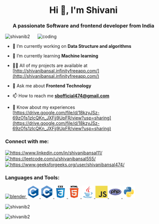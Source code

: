 <!--[![MasterHead](https://1.bp.blogspot.com/-7A4WynwLsM...)](https://rishavchanda.io) -->
<h1 align="center">Hi 👋, I'm Shivani</h1>
<h3 align="center">A passionate Software and frontend developer from India</h3>
<img align="right" alt="coding" width="400" src="https://www.google.com/imgres?q=animated%20coding%20girl%20gif&imgurl=https%3A%2F%2Fi.pinimg.com%2Foriginals%2F25%2F21%2F6a%2F25216a1e57de1b6a39b8d5d3cf36f36e.gif&imgrefurl=https%3A%2F%2Fwww.pinterest.com%2Fpin%2Fshourimajo-never-ever-done-sticker-shourimajo-never-ever-done-web-discover-share-gifs--699465385893495687%2F&docid=ItKZ5kNPOg7DdM&tbnid=Spstpe4bA_aL0M&vet=12ahUKEwiAw5Kmqc-HAxXpr1YBHUeMAzEQM3oECF0QAA..i&w=495&h=371&hcb=2&ved=2ahUKEwiAw5Kmqc-HAxXpr1YBHUeMAzEQM3oECF0QAA">

<p align="left"> <img src="https://komarev.com/ghpvc/?username=shivanib2&label=Profile%20views&color=0e75b6&style=flat" alt="shivanib2" /> </p>

- 🔭 I’m currently working on **Data Structure and algorithms**

- 🌱 I’m currently learning **Machine learning**

- 👨‍💻 All of my projects are available at [http://shivanibansal.infinityfreeapp.com/](http://shivanibansal.infinityfreeapp.com/)

- 💬 Ask me about **Frontend Technology**

- 📫 How to reach me **sbofficial474@gmail.com**

- 📄 Know about my experiences [https://drive.google.com/file/d/18kzyJSz-69zO1s1zIcQKn_JXFjj9UpFR/view?usp=sharing](https://drive.google.com/file/d/18kzyJSz-69zO1s1zIcQKn_JXFjj9UpFR/view?usp=sharing)

<h3 align="left">Connect with me:</h3>
<p align="left">
<a href="https://linkedin.com/in/https://www.linkedin.com/in/shivanibansal11/" target="blank"><img align="center" src="https://raw.githubusercontent.com/rahuldkjain/github-profile-readme-generator/master/src/images/icons/Social/linked-in-alt.svg" alt="https://www.linkedin.com/in/shivanibansal11/" height="30" width="40" /></a>
<a href="https://www.leetcode.com/https://leetcode.com/u/shivanibansal555/" target="blank"><img align="center" src="https://raw.githubusercontent.com/rahuldkjain/github-profile-readme-generator/master/src/images/icons/Social/leet-code.svg" alt="https://leetcode.com/u/shivanibansal555/" height="30" width="40" /></a>
<a href="https://auth.geeksforgeeks.org/user/https://www.geeksforgeeks.org/user/shivanibansal474/" target="blank"><img align="center" src="https://raw.githubusercontent.com/rahuldkjain/github-profile-readme-generator/master/src/images/icons/Social/geeks-for-geeks.svg" alt="https://www.geeksforgeeks.org/user/shivanibansal474/" height="30" width="40" /></a>
</p>

<h3 align="left">Languages and Tools:</h3>
<p align="left"> <a href="https://www.blender.org/" target="_blank" rel="noreferrer"> <img src="https://download.blender.org/branding/community/blender_community_badge_white.svg" alt="blender" width="40" height="40"/> </a> <a href="https://www.cprogramming.com/" target="_blank" rel="noreferrer"> <img src="https://raw.githubusercontent.com/devicons/devicon/master/icons/c/c-original.svg" alt="c" width="40" height="40"/> </a> <a href="https://www.w3schools.com/cpp/" target="_blank" rel="noreferrer"> <img src="https://raw.githubusercontent.com/devicons/devicon/master/icons/cplusplus/cplusplus-original.svg" alt="cplusplus" width="40" height="40"/> </a> <a href="https://www.w3schools.com/css/" target="_blank" rel="noreferrer"> <img src="https://raw.githubusercontent.com/devicons/devicon/master/icons/css3/css3-original-wordmark.svg" alt="css3" width="40" height="40"/> </a> <a href="https://www.w3.org/html/" target="_blank" rel="noreferrer"> <img src="https://raw.githubusercontent.com/devicons/devicon/master/icons/html5/html5-original-wordmark.svg" alt="html5" width="40" height="40"/> </a> <a href="https://www.java.com" target="_blank" rel="noreferrer"> <img src="https://raw.githubusercontent.com/devicons/devicon/master/icons/java/java-original.svg" alt="java" width="40" height="40"/> </a> <a href="https://developer.mozilla.org/en-US/docs/Web/JavaScript" target="_blank" rel="noreferrer"> <img src="https://raw.githubusercontent.com/devicons/devicon/master/icons/javascript/javascript-original.svg" alt="javascript" width="40" height="40"/> </a> <a href="https://www.php.net" target="_blank" rel="noreferrer"> <img src="https://raw.githubusercontent.com/devicons/devicon/master/icons/php/php-original.svg" alt="php" width="40" height="40"/> </a> <a href="https://www.python.org" target="_blank" rel="noreferrer"> <img src="https://raw.githubusercontent.com/devicons/devicon/master/icons/python/python-original.svg" alt="python" width="40" height="40"/> </a> </p>

<p><img align="center" src="https://github-readme-stats.vercel.app/api/top-langs?username=shivanib2&show_icons=true&locale=en&layout=compact" alt="shivanib2" /></p>

<p><img align="center" src="https://github-readme-streak-stats.herokuapp.com/?user=shivanib2&" alt="shivanib2" /></p>
